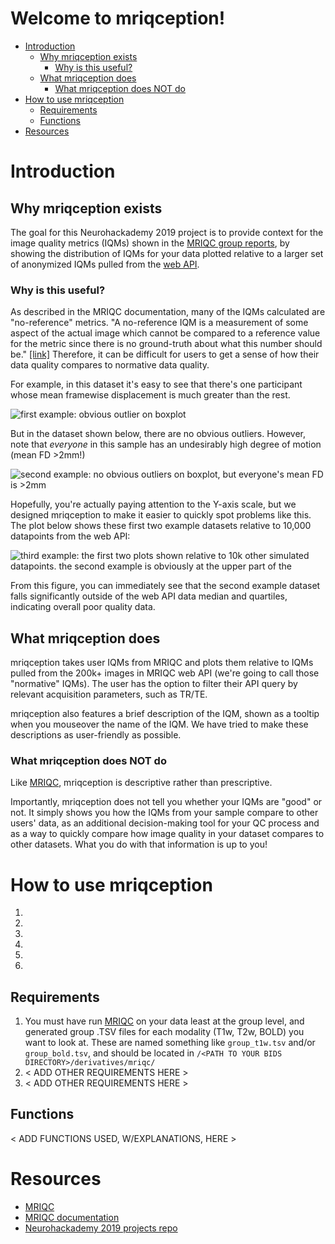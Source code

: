 # Welcome to mriqception!

- [Introduction](#introduction)
  * [Why mriqception exists](#why-mriqception-exists)
    + [Why is this useful?](#why-is-this-useful-)
  * [What mriqception does](#what-mriqception-does)
    + [What mriqception does NOT do](#what-mriqception-does-not-do)
- [How to use mriqception](#how-to-use-mriqception)
  * [Requirements](#requirements)
  * [Functions](#functions)
- [Resources](#resources)

# Introduction

## Why mriqception exists

The goal for this Neurohackademy 2019 project is to provide context for the image quality metrics (IQMs) shown in the <a href="https://github.com/poldracklab/mriqc">MRIQC group reports</a>, by showing the distribution of IQMs for your data plotted relative to a larger set of anonymized IQMs pulled from the <a href="https://www.biorxiv.org/content/10.1101/216671v1">web API</a>.

### Why is this useful?
As described in the MRIQC documentation, many of the IQMs calculated are "no-reference" metrics. "A no-reference IQM is a measurement of some aspect of the actual image which cannot be compared to a reference value for the metric since there is no ground-truth about what this number should be." [[link]](https://mriqc.readthedocs.io/en/stable/measures.html) Therefore, it can be difficult for users to get a sense of how their data quality compares to normative data quality.

For example, in this dataset it's easy to see that there's one participant whose mean framewise displacement is much greater than the rest.

![first example: obvious outlier on boxplot](https://github.com/sarenseeley/mriqception/blob/master/docs/wikiplot1.png)


But in the dataset shown below, there are no obvious outliers. However, note that _everyone_ in this sample has an undesirably high degree of motion (mean FD >2mm!)

![second example: no obvious outliers on boxplot, but everyone's mean FD is >2mm](https://github.com/sarenseeley/mriqception/blob/master/docs/wikiplot2.png)

Hopefully, you're actually paying attention to the Y-axis scale, but we designed mriqception to make it easier to quickly spot problems like this. The plot below shows these first two example datasets relative to 10,000 datapoints from the web API:

![third example: the first two plots shown relative to 10k other simulated datapoints. the second example is obviously at the upper part of the ](https://github.com/sarenseeley/mriqception/blob/master/docs/wikiplot3.png)

From this figure, you can immediately see that the second example dataset falls significantly outside of the web API data median and quartiles, indicating overall poor quality data.

## What mriqception does

mriqception takes user IQMs from MRIQC and plots them relative to IQMs pulled from the 200k+ images in MRIQC web API (we're going to call those  "normative" IQMs). The user has the option to filter their API query by relevant acquisition parameters, such as TR/TE.

mriqception also features a brief description of the IQM, shown as a tooltip when you mouseover the name of the IQM. We have tried to make these descriptions as user-friendly as possible.


### What mriqception does NOT do

Like <a href="https://github.com/poldracklab/mriqc">MRIQC</a>, mriqception is descriptive rather than prescriptive.

Importantly, mriqception does not tell you whether your IQMs are "good" or not. It simply shows you how the IQMs from your sample compare to other users' data, as an additional decision-making tool for your QC process and as a way to quickly compare how image quality in your dataset compares to other datasets. What you do with that information is up to you!

# How to use mriqception

1.
2.
3.
4.
5.
6.

## Requirements

1. You must have run <a href="https://github.com/poldracklab/mriqc">MRIQC</a> on your data least at the group level, and generated group .TSV files for each modality (T1w, T2w, BOLD) you want to look at. These are named something like `group_t1w.tsv` and/or `group_bold.tsv`, and should be located in `/<PATH TO YOUR BIDS DIRECTORY>/derivatives/mriqc/`
2. < ADD OTHER REQUIREMENTS HERE >
3. < ADD OTHER REQUIREMENTS HERE >

## Functions

< ADD FUNCTIONS USED, W/EXPLANATIONS, HERE >

# Resources

* <a href="https://github.com/poldracklab/mriqc">MRIQC</a>
* <a href="https://mriqc.readthedocs.io/en/stable/">MRIQC documentation</a>
* <a href="https://github.com/neurohackademy/2019_projects">Neurohackademy 2019 projects repo</a>
